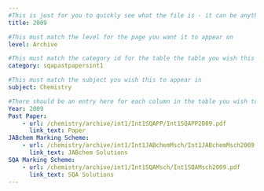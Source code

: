 ```yaml
---
#This is just for you to quickly see what the file is - it can be anything you want
title: 2009

#This must match the level for the page you want it to appear on
level: Archive

#This must match the category id for the table the table you wish this to appear in
category: sqapastpapersint1

#This must match the subject you wish this to appear in
subject: Chemistry

#There should be an entry here for each column in the table you wish to populate:
Year: 2009
Past Paper:
    - url: /chemistry/archive/int1/Int1SQAPP/Int1SQAPP2009.pdf
      link_text: Paper
JABchem Marking Scheme:
    - url: /chemistry/archive/int1/Int1JABchemMsch/Int1JABchemMsch2009.pdf
      link_text: JABchem Solutions
SQA Marking Scheme:
    - url: /chemistry/archive/int1/Int1SQAMsch/Int1SQAMsch2009.pdf
      link_text: SQA Solutions
---
```


